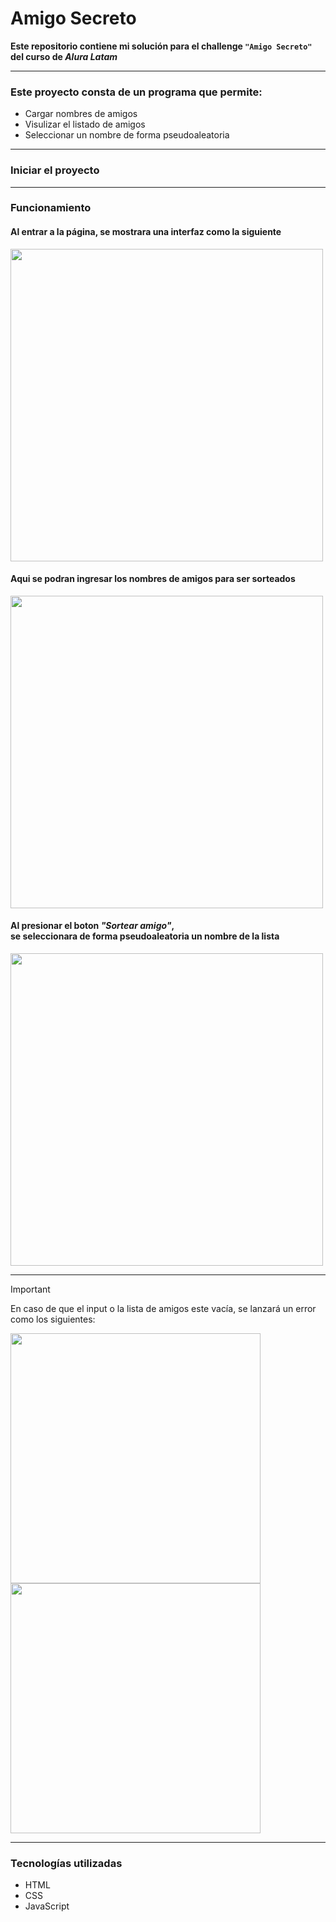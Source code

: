 # Amigo Secreto

**Este repositorio contiene mi solución para el challenge `"Amigo Secreto"` del curso de _Alura Latam_**

---

### Este proyecto consta de un programa que permite:

- Cargar nombres de amigos
- Visulizar el listado de amigos
- Seleccionar un nombre de forma pseudoaleatoria

---

### Iniciar el proyecto

---

### Funcionamiento

#### Al entrar a la página, se mostrara una interfaz como la siguiente  
<img src="https://github.com/user-attachments/assets/cbf2c503-67ef-4ce2-86ee-6e29edc532cc" width="500"/>

#### Aqui se podran ingresar los nombres de amigos para ser sorteados  
<img src="https://github.com/user-attachments/assets/5ed0f02d-32b8-41fd-a119-6b25d0a30249" width="500"/>

#### Al presionar el boton _"Sortear amigo"_, <br>se seleccionara de forma pseudoaleatoria un nombre de la lista  
<img src="https://github.com/user-attachments/assets/8280023a-176c-423b-b1f4-b9c987658aa7" width="500"/>

---

> [!IMPORTANT]
> En caso de que el input o la lista de amigos este vacía, se lanzará un error como los siguientes:
>
> <img src="https://github.com/user-attachments/assets/a8703abf-3df4-464b-a04d-8d47283f4d63" width="400"/>
> <img src="https://github.com/user-attachments/assets/e87cb395-f630-4849-abd3-406534d2ffc6" width="400"/>

---

### Tecnologías utilizadas

- HTML
- CSS
- JavaScript
